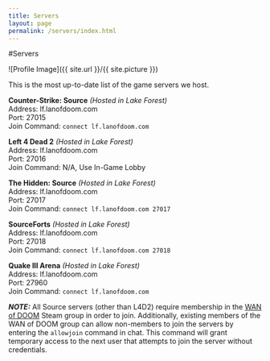 ```yaml
---
title: Servers
layout: page
permalink: /servers/index.html
---
```

#Servers

<style>
img { width: 50%; margin: 0 auto; display: block; }
</style>

![Profile Image]({{ site.url }}/{{ site.picture }})

This is the most up-to-date list of the game servers we host.

**Counter-Strike: Source** *(Hosted in Lake Forest)*<br>
Address: lf.lanofdoom.com<br>
Port: 27015<br>
Join Command: `connect lf.lanofdoom.com`<br>

**Left 4 Dead 2** *(Hosted in Lake Forest)*<br>
Address: lf.lanofdoom.com<br>
Port: 27016<br>
Join Command: N/A, Use In-Game Lobby<br>

**The Hidden: Source** *(Hosted in Lake Forest)*<br>
Address: lf.lanofdoom.com<br>
Port: 27017<br>
Join Command: `connect lf.lanofdoom.com 27017`<br>

**SourceForts** *(Hosted in Lake Forest)*<br>
Address: lf.lanofdoom.com<br>
Port: 27018<br>
Join Command: `connect lf.lanofdoom.com 27018`<br>

**Quake III Arena** *(Hosted in Lake Forest)*<br>
Address: lf.lanofdoom.com<br>
Port: 27960<br>
Join Command: `connect lf.lanofdoom.com`<br>

**_NOTE:_** All Source servers (other than L4D2) require membership in the
[WAN of DOOM](https://steamcommunity.com/groups/wanofdoom/) Steam group in order
to join. Additionally, existing members of the WAN of DOOM group can allow
non-members to join the servers by entering the `allowjoin` command in chat.
This command will grant temporary access to the next user that attempts to join
the server without credentials.